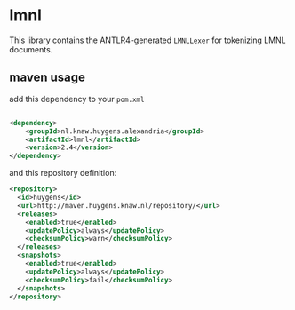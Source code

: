 # lmnl

This library contains the ANTLR4-generated `LMNLLexer` for tokenizing LMNL documents.

## maven usage

add this dependency to your `pom.xml`

```xml

<dependency>
    <groupId>nl.knaw.huygens.alexandria</groupId>
    <artifactId>lmnl</artifactId>
    <version>2.4</version>
</dependency>
```

and this repository definition:

```xml
<repository>
  <id>huygens</id>
  <url>http://maven.huygens.knaw.nl/repository/</url>
  <releases>
    <enabled>true</enabled>
    <updatePolicy>always</updatePolicy>
    <checksumPolicy>warn</checksumPolicy>
  </releases>
  <snapshots>
    <enabled>true</enabled>
    <updatePolicy>always</updatePolicy>
    <checksumPolicy>fail</checksumPolicy>
  </snapshots>
</repository>
```
